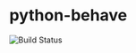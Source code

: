 # python-behave

![Build Status](https://travis-ci.org/cyber-dojo-languages/python-behave.svg?branch=master)